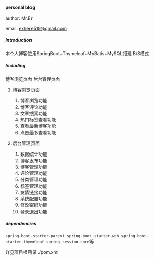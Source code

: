 #### personal blog

author: Mr.Er

email: exhere519@gmail.com

##### introduction
本个人博客使用SpringBoot+Thymeleaf+MyBatis+MySQL搭建 B/S模式

##### Including
博客浏览页面
后台管理页面

1. 博客浏览页面
    1. 博客浏览功能
    2. 博客评论功能
    3. 文章搜索功能
    4. 热门标签查看功能
    5. 查看最新博客功能
    6. 点击最多查看功能

2. 后台管理页面
    1. 数据统计功能
    2. 博客发布功能
    3. 博客管理功能
    4. 评论管理功能
    5. 分类管理功能
    6. 标签管理功能
    7. 友情链接功能
    8. 系统配置功能
    9. 修改密码功能
    10. 登录退出功能


##### dependencies

```spring-boot-starter-parent spring-boot-starter-web spring-boot-starter-thymeleaf spring-session-core```等

详见项目根目录 ./pom.xml
